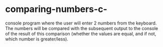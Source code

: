 # comparing-numbers-c-
console program where the user will enter 2 numbers from the keyboard. The numbers will be compared with the subsequent output to the console of the result of this comparison (whether the values ​​are equal, and if not, which number is greater/less).
